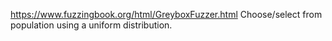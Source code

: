 https://www.fuzzingbook.org/html/GreyboxFuzzer.html
Choose/select from population using a uniform distribution.
